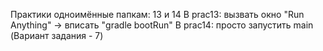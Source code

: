 Практики одноимённые папкам: 13 и 14
В prac13: вызвать окно "Run Anything" -> вписать "gradle bootRun"
В prac14: просто запустить main (Вариант задания - 7)

